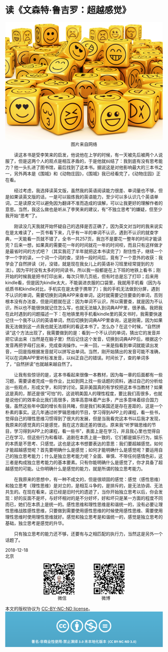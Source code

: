 # 读《文森特·鲁吉罗：超越感觉》
<div align=center>

![刘心泉说](https://github.com/unetman/works/blob/master/resources/40.jpg?raw=true)  
图片来自网络

<div align=left>

　　读这本书是受李笑来的启发，他说他在上学的时候，有一天被先后被两个人说服了，但是这两个人的观点是相互矛盾的，于是他就纠结了：我到底有没有思考能力？他一头扎进了图书馆，最后找到了这本书。据说这是对他影响最大的三本书之一，另外两本是《围城》和《动物庄园》，《围城》我已经看完了，《动物庄园》正在看。

　　经过考虑，我选择读英文版，虽然我的英语阅读能力很差、单词量也不够，但是如果读英文版的话，一是可以锻炼我的英语能力，至少可以多认识几个英语单词，二是读原文可以避免因为翻译不准而造成的误解，可以让我更好的理解作者的意思。当然，我这么做也是听从了李笑来的建议，有“不独立思考”的嫌疑，但至少我开始“思考”了。

　　刚读没几天我就开始怀疑自己的选择是否正确了，因为英文对当时的我来说实在是太难读了，一页书看下来，几乎有一半的单词不认识，遇到不认识的就查字典，一天能看一页就不错了，全书一共257页，我岂不是要花一整年的时间才能读完？后来一想，如果真的需要花一年的时间就花一年的时间呗，而且只有这样做才是最省时间的方式吧？（其实我花了半年就把这本书读完了）耐住性子，继续一个字一个字的读，一个词一个词的查，坚持一段时间后，竟有了一个意外的收获：我学会了自然拼读（对，没错，就是现在我女儿上的英语补习班里经常提到的方法）。因为平时没有太多的时间读书，所以我一般都是在上下班的地铁上看书；刚开始的时候我是把书打印出来，每次只带几页纸，但有时总是忘了打印；后来用kindle看，但是因为kindle太大，不能装进衣服的口袋里，我就用手机看（因为与纸质书和kindle对比，手机实在是太便于携带了）；我的手机无法做到分屏，遇到不认识的单词，需要切换到词典APP来查单词，这时就需要记住要查的单词，否则根本没有办法查，但是问题就在这：因为单词不认识，所以需要查，就是因为不认识，所以也不能很快就记住怎么写，也就无法输入到词典APP里，很矛盾。我把我在此时遇到的问题描述一下：在地铁里用手机看kindle里的英文书时，我需要快速记住一个我不认识的英语单词，然后切换到词典APP里查询，这是刚需，因为如果我无法做到这一点我也就无法顺利的看这本书了。怎么办？在这个时候，“自然拼读”这个方法出现了，我需要做到的是：看到一个不认识的单词，猜出它的发音并把它读出来（当然是在脑子里）然后记住这个发音，切换到词典APP后，根据这个发音再把字母打出来，完成查询操作。一来一回，一来是指看到单词就能读出发音，一回是指根据发音就可以拼写出单词。当然，刚开始猜出的发音可能不准确，可以在词典APP里听标准发音，以纠正自己的错误。时间长了，查的单词多了，“自然拼读”也就越来越自然了。

　　让我有些惊讶的是，这本书看起来很像一本教材，因为每一章的后面都有一些习题，需要读者完成一些作业，比如到网上找一些话题的资料，通过自己的分析给出一些观点，形成文字，和同学讨论。莫非美国真的有学校把这本书当教材？如果这是真的，那还是很“可怕”的，这说明美国人的理性程度，要比我们高很多，也就是说他们的效率会比我们高很多，效率高意味着产出多，产出多意味着综合国力强，虽然这些年中国的增长有目共睹，但是我们和美国还是存在差距的，这是一个朴素的事实。这几年通过听罗辑思维的节目，学习得到APP上的课程，看一些书，觉得自己的理性思维习惯得到了很大的发展，但是当我看完这本书以后我才发现，我原来的感觉真的只是感觉，我在这方面还差的很远。原来我“听罗辑思维的节目，学习得到APP上的课程，看一些书”，表面上是在学习，并且我心里也觉得自己在学习，但这些行为和看球、追剧在本质上是一致的，它们都是娱乐行为，娱乐的本质是不思考、只感觉。这也是这本书想要表达的意思：我们要超越感觉。如何才能超越感觉呢？首先要明确什么是感觉；如何才能明确什么是感觉呢？要运用自己的独立思考能力；什么是独立思考能力呢？全面、审慎、不带任何感情色彩，这三者是构成独立思考能力的基本要素。只有你能明确什么是感觉了，你才具备了超越感觉的可能。让你明确什么是感觉的能力，就是所谓的独立思考能力。

　　在我原来的思想中，有一种不成文的，但是很顽固的感觉：感觉（感性思维）和独立思考（理性思维）是对立的，是相互斗争的，是排斥的，是无法协调、无法共生的。在现在看来，这已经是旧时代的遗迹了，当你开始独立思考以后，你会发现：好的反面不是坏，与好坏相对的是不分好坏，好和坏只是某一方面的程度不同而已，她们在本质上是统一的。感性思维和理性思维是和谐统一的，没有必要让理性思维战胜感性思维，只要做到需要使用感性思维的时候使用感性思维、需要使用理性思维时使用理性思维就好。感觉和独立思考是和谐统一的，感觉是独立思考的基础，独立思考是感觉的升华。

　　只有独立思考的能力还不够，还要有与之相匹配的执行力，当然这是另外一个话题了。

2018-12-18  
北京

<div align=center>

<img src="https://github.com/unetman/works/blob/master/resources/wechat.jpg?raw=true" width = "100" height = "100" div align=center />　　　　
<img src="https://github.com/unetman/works/blob/master/resources/weibo.jpg?raw=true" width = "100" height = "100" div align=center />  
微信　　　　　　　　微博

<div align=left>

本文的版权协议为 [CC-BY-NC-ND license](https://creativecommons.org/licenses/by-nc-nd/3.0/deed.zh)。
![copyright](https://github.com/unetman/works/blob/master/resources/CC-BY-NC-ND.png?raw=true)